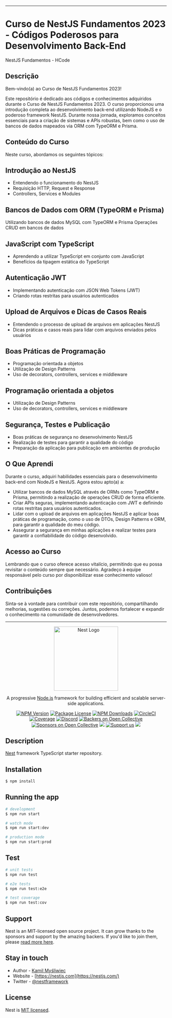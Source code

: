 
__________________________________________________________________________________________________________________________________________________________________________________________________________________________________________________________________________________________________________

# Curso de NestJS Fundamentos 2023 - Códigos Poderosos para Desenvolvimento Back-End
NestJS Fundamentos - HCode

## Descrição
Bem-vindo(a) ao Curso de NestJS Fundamentos 2023!

Este repositório é dedicado aos códigos e conhecimentos adquiridos durante o Curso de NestJS Fundamentos 2023. O curso proporcionou uma introdução completa ao desenvolvimento back-end utilizando NodeJS e o poderoso framework NestJS. Durante nossa jornada, exploramos conceitos essenciais para a criação de sistemas e APIs robustas, bem como o uso de bancos de dados mapeados via ORM com TypeORM e Prisma.

## Conteúdo do Curso
Neste curso, abordamos os seguintes tópicos:

## Introdução ao NestJS
- Entendendo o funcionamento do NestJS
- Requisição HTTP, Request e Response
- Controllers, Services e Modules

## Bancos de Dados com ORM (TypeORM e Prisma)
Utilizando bancos de dados MySQL com TypeORM e Prisma
Operações CRUD em bancos de dados

## JavaScript com TypeScript
- Aprendendo a utilizar TypeScript em conjunto com JavaScript
- Benefícios da tipagem estática do TypeScript

## Autenticação JWT
- Implementando autenticação com JSON Web Tokens (JWT)
- Criando rotas restritas para usuários autenticados

## Upload de Arquivos e Dicas de Casos Reais
- Entendendo o processo de upload de arquivos em aplicações NestJS
- Dicas práticas e casos reais para lidar com arquivos enviados pelos usuários

## Boas Práticas de Programação
- Programação orientada a objetos
- Utilização de Design Patterns
- Uso de decorators, controllers, services e middleware

## Programação orientada a objetos
- Utilização de Design Patterns
- Uso de decorators, controllers, services e middleware

## Segurança, Testes e Publicação
- Boas práticas de segurança no desenvolvimento NestJS
- Realização de testes para garantir a qualidade do código
- Preparação da aplicação para publicação em ambientes de produção

## O Que Aprendi
Durante o curso, adquiri habilidades essenciais para o desenvolvimento back-end com NodeJS e NestJS. Agora estou apto(a) a:

- Utilizar bancos de dados MySQL através de ORMs como TypeORM e Prisma, permitindo a realização de operações CRUD de forma eficiente.
- Criar APIs seguras, implementando autenticação com JWT e definindo rotas restritas para usuários autenticados.
- Lidar com o upload de arquivos em aplicações NestJS e aplicar boas práticas de programação, como o uso de DTOs, Design Patterns e ORM, para garantir a qualidade do meu código.
- Assegurar a segurança em minhas aplicações e realizar testes para garantir a confiabilidade do código desenvolvido.

## Acesso ao Curso
Lembrando que o curso oferece acesso vitalício, permitindo que eu possa revisitar o conteúdo sempre que necessário. Agradeço à equipe responsável pelo curso por disponibilizar esse conhecimento valioso!

## Contribuições
Sinta-se à vontade para contribuir com este repositório, compartilhando melhorias, sugestões ou correções. Juntos, podemos fortalecer e expandir o conhecimento na comunidade de desenvolvedores.


__________________________________________________________________________________________________________________________________________________________________________________________________________________________________________________________________________________________________________


<p align="center">
  <a href="http://nestjs.com/" target="blank"><img src="https://nestjs.com/img/logo-small.svg" width="200" alt="Nest Logo" /></a>
</p>

[circleci-image]: https://img.shields.io/circleci/build/github/nestjs/nest/master?token=abc123def456
[circleci-url]: https://circleci.com/gh/nestjs/nest

  <p align="center">A progressive <a href="http://nodejs.org" target="_blank">Node.js</a> framework for building efficient and scalable server-side applications.</p>
    <p align="center">
<a href="https://www.npmjs.com/~nestjscore" target="_blank"><img src="https://img.shields.io/npm/v/@nestjs/core.svg" alt="NPM Version" /></a>
<a href="https://www.npmjs.com/~nestjscore" target="_blank"><img src="https://img.shields.io/npm/l/@nestjs/core.svg" alt="Package License" /></a>
<a href="https://www.npmjs.com/~nestjscore" target="_blank"><img src="https://img.shields.io/npm/dm/@nestjs/common.svg" alt="NPM Downloads" /></a>
<a href="https://circleci.com/gh/nestjs/nest" target="_blank"><img src="https://img.shields.io/circleci/build/github/nestjs/nest/master" alt="CircleCI" /></a>
<a href="https://coveralls.io/github/nestjs/nest?branch=master" target="_blank"><img src="https://coveralls.io/repos/github/nestjs/nest/badge.svg?branch=master#9" alt="Coverage" /></a>
<a href="https://discord.gg/G7Qnnhy" target="_blank"><img src="https://img.shields.io/badge/discord-online-brightgreen.svg" alt="Discord"/></a>
<a href="https://opencollective.com/nest#backer" target="_blank"><img src="https://opencollective.com/nest/backers/badge.svg" alt="Backers on Open Collective" /></a>
<a href="https://opencollective.com/nest#sponsor" target="_blank"><img src="https://opencollective.com/nest/sponsors/badge.svg" alt="Sponsors on Open Collective" /></a>
  <a href="https://paypal.me/kamilmysliwiec" target="_blank"><img src="https://img.shields.io/badge/Donate-PayPal-ff3f59.svg"/></a>
    <a href="https://opencollective.com/nest#sponsor"  target="_blank"><img src="https://img.shields.io/badge/Support%20us-Open%20Collective-41B883.svg" alt="Support us"></a>
  <a href="https://twitter.com/nestframework" target="_blank"><img src="https://img.shields.io/twitter/follow/nestframework.svg?style=social&label=Follow"></a>
</p>
  <!--[![Backers on Open Collective](https://opencollective.com/nest/backers/badge.svg)](https://opencollective.com/nest#backer)
  [![Sponsors on Open Collective](https://opencollective.com/nest/sponsors/badge.svg)](https://opencollective.com/nest#sponsor)-->

## Description

[Nest](https://github.com/nestjs/nest) framework TypeScript starter repository.

## Installation

```bash
$ npm install
```

## Running the app

```bash
# development
$ npm run start

# watch mode
$ npm run start:dev

# production mode
$ npm run start:prod
```

## Test

```bash
# unit tests
$ npm run test

# e2e tests
$ npm run test:e2e

# test coverage
$ npm run test:cov
```

## Support

Nest is an MIT-licensed open source project. It can grow thanks to the sponsors and support by the amazing backers. If you'd like to join them, please [read more here](https://docs.nestjs.com/support).

## Stay in touch

- Author - [Kamil Myśliwiec](https://kamilmysliwiec.com)
- Website - [https://nestjs.com](https://nestjs.com/)
- Twitter - [@nestframework](https://twitter.com/nestframework)

## License

Nest is [MIT licensed](LICENSE).
